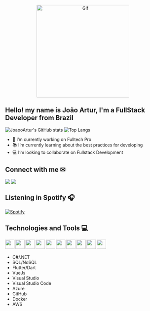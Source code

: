 [linkedin]: https://www.linkedin.com/in/jo%C3%A3o-artur-ramos-belli-4a4076201/
[gmail]: mailto:joao.arturramosbelli@gmail.com?subject=GitHub

<p align="center">
  <img width="300" src="https://developers.giphy.com/branch/master/static/api-c99e353f761d318322c853c03ebcf21b.gif" alt="Gif">
</p>

## Hello! my name is João Artur, I'm a FullStack Developer from Brazil

![JoaooArtur's GitHub stats](https://github-readme-stats.vercel.app/api?username=joaooartur&show_icons=true&theme=dark&hide_border=true&bg_color=161b22)
![Top Langs](https://github-readme-stats.vercel.app/api/top-langs/?username=matheustambosi&layout=compact&theme=dark&langs_count=10&hide_border=true&bg_color=161b22)

- 🏢 I’m currently working on Fulltech Pro
- 📚 I’m currently learning about the best practices for developing
- 💻 I’m looking to collaborate on Fullstack Development

## Connect with me ✉

[<img align="left" src="https://img.shields.io/badge/LinkedIn-0077B5?style=for-the-badge&logo=linkedin&logoColor=white"/>][linkedin]
[<img align="left" src="https://img.shields.io/badge/Gmail-D14836?style=for-the-badge&logo=gmail&logoColor=white"/>][gmail]
</br>

## Listening in Spotify 🎧

[![Spotify](https://joaooartur.vercel.app/api/spotify)](https://open.spotify.com/user/JoaooArtur)

## Technologies and Tools 💻

<img align="left" width="30px" src="https://img.icons8.com/color/48/000000/c-sharp-logo.png"/>
<img align="left" width="30px" src="https://img.icons8.com/external-wanicon-lineal-color-wanicon/64/000000/external-sql-server-big-data-wanicon-lineal-color-wanicon.png" />
<img align="left" width="30px" src="https://img.icons8.com/material-outlined/24/000000/flutter.png" />
<img align="left" width="30px" src="https://img.icons8.com/windows/32/000000/vuejs.png" />
<img align="left" width="30px" src="https://img.icons8.com/color/48/000000/visual-studio.png" />
<img align="left" width="30px" src="https://img.icons8.com/color/48/000000/visual-studio-code-2019.png" />
<img align="left" width="30px" src="https://img.icons8.com/fluency/48/000000/azure-1.png" />
<img align="left" width="30px" src="https://img.icons8.com/ios/50/000000/github--v2.png" />
<img align="left" width="30px" src="https://img.icons8.com/color/48/000000/docker.png" />
<img align="left" width="30px" src="https://img.icons8.com/color/48/000000/amazon-web-services.png" />
<br />
<br />

- C#/.NET 
- SQL/NoSQL
- Flutter/Dart
- VueJs
- Visual Studio
- Visual Studio Code
- Azure
- GitHub
- Docker
- AWS
